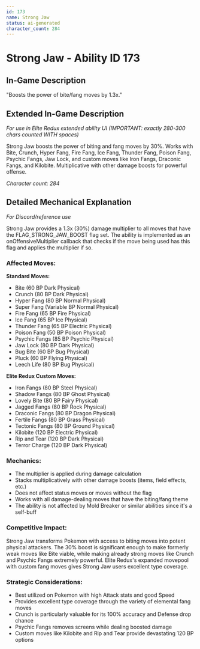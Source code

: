 ```yaml
---
id: 173
name: Strong Jaw
status: ai-generated
character_count: 284
---
```


# Strong Jaw - Ability ID 173

## In-Game Description
"Boosts the power of bite/fang moves by 1.3x."

## Extended In-Game Description
*For use in Elite Redux extended ability UI (IMPORTANT: exactly 280-300 chars counted WITH spaces)*

Strong Jaw boosts the power of biting and fang moves by 30%. Works with Bite, Crunch, Hyper Fang, Fire Fang, Ice Fang, Thunder Fang, Poison Fang, Psychic Fangs, Jaw Lock, and custom moves like Iron Fangs, Draconic Fangs, and Kilobite. Multiplicative with other damage boosts for powerful offense.

*Character count: 284*

## Detailed Mechanical Explanation
*For Discord/reference use*

Strong Jaw provides a 1.3x (30%) damage multiplier to all moves that have the FLAG_STRONG_JAW_BOOST flag set. The ability is implemented as an onOffensiveMultiplier callback that checks if the move being used has this flag and applies the multiplier if so.

### Affected Moves:
**Standard Moves:**
- Bite (60 BP Dark Physical)
- Crunch (80 BP Dark Physical) 
- Hyper Fang (80 BP Normal Physical)
- Super Fang (Variable BP Normal Physical)
- Fire Fang (65 BP Fire Physical)
- Ice Fang (65 BP Ice Physical)
- Thunder Fang (65 BP Electric Physical)
- Poison Fang (50 BP Poison Physical)
- Psychic Fangs (85 BP Psychic Physical)
- Jaw Lock (80 BP Dark Physical)
- Bug Bite (60 BP Bug Physical)
- Pluck (60 BP Flying Physical)
- Leech Life (80 BP Bug Physical)

**Elite Redux Custom Moves:**
- Iron Fangs (80 BP Steel Physical)
- Shadow Fangs (80 BP Ghost Physical)
- Lovely Bite (80 BP Fairy Physical)
- Jagged Fangs (80 BP Rock Physical)
- Draconic Fangs (80 BP Dragon Physical)
- Fertile Fangs (80 BP Grass Physical)
- Tectonic Fangs (80 BP Ground Physical)
- Kilobite (120 BP Electric Physical)
- Rip and Tear (120 BP Dark Physical)
- Terror Charge (120 BP Dark Physical)

### Mechanics:
- The multiplier is applied during damage calculation
- Stacks multiplicatively with other damage boosts (items, field effects, etc.)
- Does not affect status moves or moves without the flag
- Works with all damage-dealing moves that have the biting/fang theme
- The ability is not affected by Mold Breaker or similar abilities since it's a self-buff

### Competitive Impact:
Strong Jaw transforms Pokemon with access to biting moves into potent physical attackers. The 30% boost is significant enough to make formerly weak moves like Bite viable, while making already strong moves like Crunch and Psychic Fangs extremely powerful. Elite Redux's expanded movepool with custom fang moves gives Strong Jaw users excellent type coverage.

### Strategic Considerations:
- Best utilized on Pokemon with high Attack stats and good Speed
- Provides excellent type coverage through the variety of elemental fang moves
- Crunch is particularly valuable for its 100% accuracy and Defense drop chance
- Psychic Fangs removes screens while dealing boosted damage
- Custom moves like Kilobite and Rip and Tear provide devastating 120 BP options